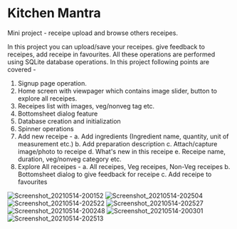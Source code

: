 # Kitchen Mantra
Mini project - receipe upload and browse others receipes.

In this project you can upload/save your receipes. give feedback to receipes, add receipe in favourites. All these operations are performed using SQLite database operations.
In this project following points are covered -
  1. Signup page operation.
  2. Home screen with viewpager which contains image slider, button to explore all receipes.
  3. Receipes list with images, veg/nonveg tag etc.
  4. Bottomsheet dialog feature
  5. Database creation and initialization
  6. Spinner operations
  7. Add new receipe -
        a. Add ingredients (Ingredient name, quantity, unit of measurement etc.)
        b. Add preparation description
        c. Attach/capture image/photo to receipe
        d. What's new in this receipe
        e. Receipe name, duration, veg/nonveg category etc.
  5. Explore All receipes -
        a. All receipes, Veg receipes, Non-Veg receipes 
        b. Bottomsheet dialog to give feedback for receipe
        c. Add receipe to favourites
  
![Screenshot_20210514-200152](https://user-images.githubusercontent.com/73543054/118304631-8b824880-b504-11eb-9aa9-52dc5bc16628.png)
![Screenshot_20210514-202504](https://user-images.githubusercontent.com/73543054/118305081-24b15f00-b505-11eb-9969-95c8e71d6435.png)
![Screenshot_20210514-202522](https://user-images.githubusercontent.com/73543054/118305252-51657680-b505-11eb-9f4c-5b326d047a76.png)
![Screenshot_20210514-202527](https://user-images.githubusercontent.com/73543054/118305274-588c8480-b505-11eb-948b-0c2a2bdea12d.png)
![Screenshot_20210514-200248](https://user-images.githubusercontent.com/73543054/118304896-e3b94a80-b504-11eb-9056-f5efd917388f.png)
![Screenshot_20210514-200301](https://user-images.githubusercontent.com/73543054/118304980-ffbcec00-b504-11eb-969b-61e5e4e64b67.png)
![Screenshot_20210514-202513](https://user-images.githubusercontent.com/73543054/118305927-46f7ac80-b506-11eb-81a0-68b305459911.png)



